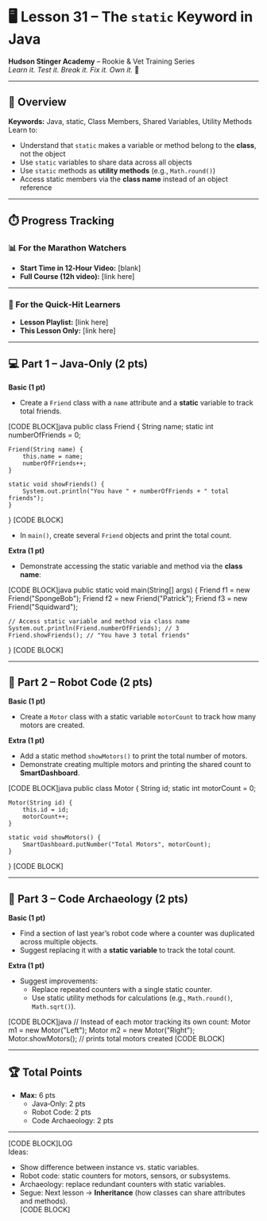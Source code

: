 # 🖥️ Lesson 31 – The `static` Keyword in Java

**Hudson Stinger Academy** – Rookie & Vet Training Series  
_Learn it. Test it. Break it. Fix it. Own it._ 🐝  

---

## 🎯 Overview
**Keywords:** Java, static, Class Members, Shared Variables, Utility Methods  
Learn to:
- Understand that `static` makes a variable or method belong to the **class**, not the object  
- Use `static` variables to share data across all objects  
- Use `static` methods as **utility methods** (e.g., `Math.round()`)  
- Access static members via the **class name** instead of an object reference  

---

## ⏱️ Progress Tracking

### 📊 For the Marathon Watchers  
- **Start Time in 12‑Hour Video:** [blank]  
- **Full Course (12h video):** [link here]  

---

### 🎯 For the Quick‑Hit Learners  
- **Lesson Playlist:** [link here]  
- **This Lesson Only:** [link here]  

---

## 💻 Part 1 – Java‑Only (2 pts)

**Basic (1 pt)**  
- Create a `Friend` class with a `name` attribute and a **static** variable to track total friends.  

[CODE BLOCK]java
public class Friend {
    String name;
    static int numberOfFriends = 0;

    Friend(String name) {
        this.name = name;
        numberOfFriends++;
    }

    static void showFriends() {
        System.out.println("You have " + numberOfFriends + " total friends");
    }
}
[CODE BLOCK]

- In `main()`, create several `Friend` objects and print the total count.  

**Extra (1 pt)**  
- Demonstrate accessing the static variable and method via the **class name**:  

[CODE BLOCK]java
public static void main(String[] args) {
    Friend f1 = new Friend("SpongeBob");
    Friend f2 = new Friend("Patrick");
    Friend f3 = new Friend("Squidward");

    // Access static variable and method via class name
    System.out.println(Friend.numberOfFriends); // 3
    Friend.showFriends(); // "You have 3 total friends"
}
[CODE BLOCK]

---

## 🤖 Part 2 – Robot Code (2 pts)

**Basic (1 pt)**  
- Create a `Motor` class with a static variable `motorCount` to track how many motors are created.  

**Extra (1 pt)**  
- Add a static method `showMotors()` to print the total number of motors.  
- Demonstrate creating multiple motors and printing the shared count to **SmartDashboard**.  

[CODE BLOCK]java
public class Motor {
    String id;
    static int motorCount = 0;

    Motor(String id) {
        this.id = id;
        motorCount++;
    }

    static void showMotors() {
        SmartDashboard.putNumber("Total Motors", motorCount);
    }
}
[CODE BLOCK]

---

## 📜 Part 3 – Code Archaeology (2 pts)

**Basic (1 pt)**  
- Find a section of last year’s robot code where a counter was duplicated across multiple objects.  
- Suggest replacing it with a **static variable** to track the total count.  

**Extra (1 pt)**  
- Suggest improvements:  
  - Replace repeated counters with a single static counter.  
  - Use static utility methods for calculations (e.g., `Math.round()`, `Math.sqrt()`).  

[CODE BLOCK]java
// Instead of each motor tracking its own count:
Motor m1 = new Motor("Left");
Motor m2 = new Motor("Right");
Motor.showMotors(); // prints total motors created
[CODE BLOCK]

---

## 🏆 Total Points
- **Max:** 6 pts  
  - Java‑Only: 2 pts  
  - Robot Code: 2 pts  
  - Code Archaeology: 2 pts  

---

[CODE BLOCK]LOG  
Ideas:  
- Show difference between instance vs. static variables.  
- Robot code: static counters for motors, sensors, or subsystems.  
- Archaeology: replace redundant counters with static variables.  
- Segue: Next lesson → **Inheritance** (how classes can share attributes and methods).  
[CODE BLOCK]
